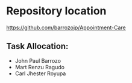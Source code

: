 # Repository location

https://github.com/barrozojp/Appointment-Care

## Task Allocation: 
  * John Paul Barrozo
  * Mart Renzu Ragudo
  * Carl Jhester Royupa
